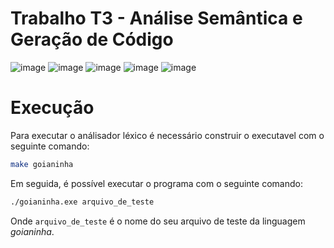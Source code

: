 # Trabalho T3 - Análise Semântica e Geração de Código

![image](./assets/page_01.png)
![image](./assets/page_02.png)
![image](./assets/page_03.png)
![image](./assets/page_04.png)
![image](./assets/page_05.png)

# Execução

Para executar o análisador léxico é necessário construir o executavel com o seguinte comando:

```bash
make goianinha
```

Em seguida, é possível executar o programa com o seguinte comando:

```bash
./goianinha.exe arquivo_de_teste
```

Onde `arquivo_de_teste` é o nome do seu arquivo de teste da linguagem *goianinha*.